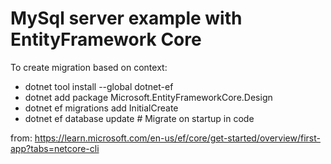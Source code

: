 # MySql server example with EntityFramework Core

To create migration based on context:

- dotnet tool install --global dotnet-ef
- dotnet add package Microsoft.EntityFrameworkCore.Design
- dotnet ef migrations add InitialCreate
- dotnet ef database update   # Migrate on startup in code


from: https://learn.microsoft.com/en-us/ef/core/get-started/overview/first-app?tabs=netcore-cli